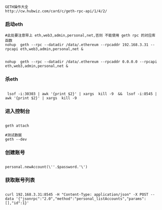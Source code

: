 ```
GETH操作大全
http://cw.hubwiz.com/card/c/geth-rpc-api/1/4/2/
```

### 启动eth

```shell
#此处要注意带上 eth,web3,admin,personal,net,否则 不能使用 geth rpc 的对应库函数
nohup  geth --rpc --datadir /data/.ethereum --rpcaddr 192.168.3.31 --rpcapi eth,web3,admin,personal,net &


nohup  geth --rpc --datadir /data/.ethereum --rpcaddr 0.0.0.0 --rpcapi eth,web3,admin,personal,net &

```

### 杀eth
```shell

 lsof -i:30303 | awk '{print $2}' | xargs  kill -9  &&  lsof -i:8545 | awk '{print $2}' | xargs  kill -9 
```


### 进入控制台

```shell

geth attach

#测试数据
geth --dev  
```

### 创建账号

```shell

personal.newAccount(\''.$password.'\')
```

### 获取账号列表

```shell

curl 192.168.3.31:8545 -H "Content-Type: application/json" -X POST --data '{"jsonrpc":"2.0","method":"personal_listAccounts","params":[],"id":1}'

```